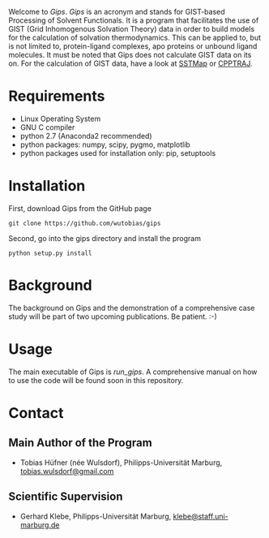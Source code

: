 Welcome to *Gips*. *Gips* is an acronym and stands for GIST-based Processing of Solvent Functionals. It is a program that facilitates the use of GIST (Grid Inhomogenous Solvation Theory) data in order to build models for the calculation of solvation thermodynamics. This can be applied to, but is not limited to, protein-ligand complexes, apo proteins or unbound ligand molecules. It must be noted that Gips does not calculate GIST data on its on. For the calculation of GIST data, have a look at [SSTMap](https://github.com/KurtzmanLab/SSTMap) or [CPPTRAJ](https://github.com/Amber-MD/cpptraj).

Requirements
============

* Linux Operating System
* GNU C compiler
* python 2.7 (Anaconda2 recommended)
* python packages: numpy, scipy, pygmo, matplotlib
* python packages used for installation only: pip, setuptools

Installation
============

First, download Gips from the GitHub page
    
```
git clone https://github.com/wutobias/gips
```

Second, go into the gips directory and install the program

```
python setup.py install
```

Background
==========

The background on Gips and the demonstration of a comprehensive case study will be part of two upcoming publications. Be patient. :-)

Usage
=====

The main executable of Gips is *run_gips*. A comprehensive manual on how to use the code will be found soon in this repository.

Contact
=======

Main Author of the Program
--------------------------
* Tobias Hüfner (née Wulsdorf), Philipps-Universität Marburg, tobias.wulsdorf@gmail.com 

Scientific Supervision
----------------------
* Gerhard Klebe, Philipps-Universität Marburg, klebe@staff.uni-marburg.de
